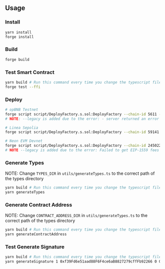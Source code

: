 ## Usage

### Install

```bash
yarn install
forge install
```

### Build

```bash
forge build
```

### Test Smart Contract

```bash
yarn build # Run this command every time you change the typescript files ( utils/* )
forge test --ffi
```

### Deploy

```bash
# opBNB Testnet
forge script script/DeployFactory.s.sol:DeployFactory --chain-id 5611 --rpc-url $OP_BNB_TESTNET_RPC_URL --broadcast --verify --verifier etherscan --etherscan-api-key opBNB_testnet --private-key $PRIVATE_KEY --legacy -vvvv
# NOTE: --legacy is added due to the error: - server returned an error response: error code -32000: transaction underpriced: tip needed 1, tip permitted 0

# Linea Sepolia
forge script script/DeployFactory.s.sol:DeployFactory --chain-id 59141 --rpc-url $LINEA_SEPOLIA_RPC_URL --broadcast --verify --verifier etherscan --etherscan-api-key opBNB_testnet --private-key $PRIVATE_KEY -vvvv

# Neon EVM Devnet
forge script script/DeployFactory.s.sol:DeployFactory --chain-id 245022926 --rpc-url $NEON_EVM_DEVNET_RPC_URL --broadcast --verify --verifier etherscan --etherscan-api-key opBNB_testnet --private-key $PRIVATE_KEY --legacy -vvvv
# NOTE --legacy is added due to the error: Failed to get EIP-1559 fees
```

### Generate Types

NOTE: Change `TYPES_DIR` in `utils/generateTypes.ts` to the correct path of the types directory

```bash
yarn build # Run this command every time you change the typescript files ( utils/* )
yarn generateTypes
```

### Generate Contract Address

NOTE: Change `CONTRACT_ADDRESS_DIR` in `utils/generateTypes.ts` to the correct path of the types directory

```bash
yarn build # Run this command every time you change the typescript files ( utils/* )
yarn generateContractAddress
```

### Test Generate Signature

```bash
yarn build # Run this command every time you change the typescript files ( utils/* )
yarn generateSignature 1 0xf39Fd6e51aad88F6F4ce6aB8827279cffFb92266 0 0x 365 1 0xf39Fd6e51aad88F6F4ce6aB8827279cffFb92266
```
